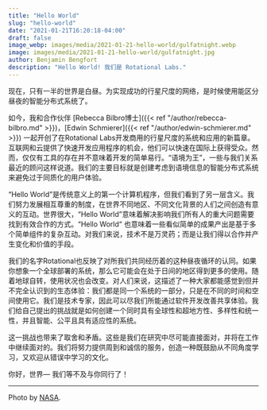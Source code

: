 ```yaml
---
title: "Hello World"
slug: "hello-world"
date: "2021-01-21T16:20:18-04:00"
draft: false
image_webp: images/media/2021-01-21-hello-world/gulfatnight.webp
image: images/media/2021-01-21-hello-world/gulfatnight.jpg
author: Benjamin Bengfort
description: "Hello World! 我们是 Rotational Labs."
---
```


现在，只有一半的世界是白昼。为实现成功的行星尺度的网络，是时候使用能区分昼夜的智能分布式系统了。<!--more-->


如今，我和合作伙伴 [Rebecca Bilbro博士]({{< ref "/author/rebecca-bilbro.md" >}})，[Edwin Schmierer]({{< ref "/author/edwin-schmierer.md" >}}) 一起开创了在Rotational Labs开发商用的行星尺度的系统和应用的新篇章。互联网和云提供了快速开发应用程序的机会，他们可以快速在国际上获得受众。然而，仅仅有工具的存在并不意味着开发的简单易行。“语境为王”，一些与我们关系最近的顾问这样说道。我们的主要目标就是创建考虑到语境信息的智能分布式系统来避免过于同质化的用户体验。


“Hello World”是传统意义上的第一个计算机程序，但我们看到了另一层含义。我们努力发展相互尊重的制度，在世界不同地区、不同文化背景的人们之间创造有意义的互动。世界很大，“Hello World”意味着解决影响我们所有人的重大问题需要找到有效合作的方式。“Hello World“ 也意味着一些看似简单的成果产出是基于多个简单组件的复杂互动。对我们来说，技术不是万灵药；而是让我们得以合作并产生变化和价值的手段。


我们的名字Rotational也反映了对所我们共同经历着的这种昼夜循环的认同。如果你想象一个全球部署的系统，那么它可能会在处于日间的地区得到更多的使用。随着地球自转，使用状况也会改变。对人们来说，这描述了一种大家都能感觉到但并不完全认识到的生态体验：我们都是同一个系统的一部分，只是在不同的时间和空间使用它。我们是技术专家，因此可以尽我们所能通过软件开发改善共享体验。我们给自己提出的挑战就是如何创建一个同时具有全球性和超地方性、多样性和统一性，并且智能、公平且具有适应性的系统。


这一挑战也带来了取舍和矛盾。这些是我们在研究中尽可能直接面对，并将在工作中继续面对的。我们将努力提供周到和诚信的服务，创造一种既鼓励从不同角度学习，又欢迎从错误中学习的文化。


你好，世界&mdash; 我们等不及与你同行了！

***

Photo by [NASA](https://www.nasa.gov/content/the-us-gulf-coast-at-night).
